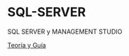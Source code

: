 # SQL-SERVER
SQL SERVER  y MANAGEMENT STUDIO

[Teoría y Guía](https://www.notion.so/german-salina/Microsoft-SQL-Server-70e22814bdf0494db2d5a0de7ed2e05f)
